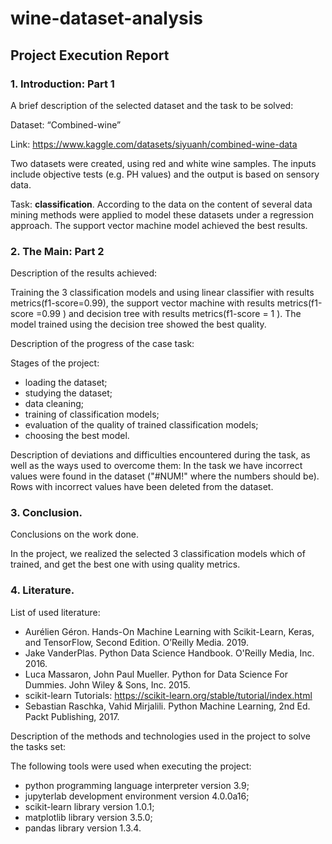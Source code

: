 # wine-dataset-analysis

## Project Execution Report

### 1.	Introduction: Part 1

A brief description of the selected dataset and the task to be solved:

Dataset: “Combined-wine”

Link: https://www.kaggle.com/datasets/siyuanh/combined-wine-data

Two datasets were created, using red and white wine samples. The inputs include objective tests (e.g. PH values) and the output is based on sensory data.

Task: **classification**. According to the data on the content of several data mining methods were applied to model these datasets under a regression approach. The support vector machine model achieved the best results.

### 2.	The Main: Part 2
Description of the results achieved:

Training the 3 classification models and using linear classifier with results metrics(f1-score=0.99), the support vector machine with results metrics(f1-score =0.99 ) and decision tree with results metrics(f1-score = 1 ). The model trained using the decision tree showed the best quality.

Description of the progress of the case task:

Stages of the project:
- loading the dataset;
- studying the dataset;
- data cleaning;
- training of classification models;
- evaluation of the quality of trained classification models;
- choosing the best model.

Description of deviations and difficulties encountered during the task, as well as the ways used to overcome them:
In the task we have  incorrect values were found in the dataset ("#NUM!" where the numbers should be). Rows with incorrect values have been deleted from the dataset.

### 3.	Conclusion.

Conclusions on the work done.

In the project, we realized the selected 3 classification models which of trained, and get the best one with using quality metrics.

### 4.	Literature.

List of used literature:
- Aurélien Géron. Hands-On Machine Learning with Scikit-Learn, Keras, and TensorFlow, Second Edition. O’Reilly Media. 2019.
- Jake VanderPlas. Python Data Science Handbook. O'Reilly Media, Inc. 2016.
- Luca Massaron, John Paul Mueller. Python for Data Science For Dummies. John Wiley & Sons, Inc. 2015.
- scikit-learn Tutorials: https://scikit-learn.org/stable/tutorial/index.html
- Sebastian Raschka, Vahid Mirjalili. Python Machine Learning, 2nd Ed. Packt Publishing, 2017.

Description of the methods and technologies used in the project to solve the tasks set:

The following tools were used when executing the project:
- python programming language interpreter version 3.9;
- jupyterlab development environment version 4.0.0a16;
- scikit-learn library version 1.0.1;
- matplotlib library version 3.5.0;
- pandas library version 1.3.4.

